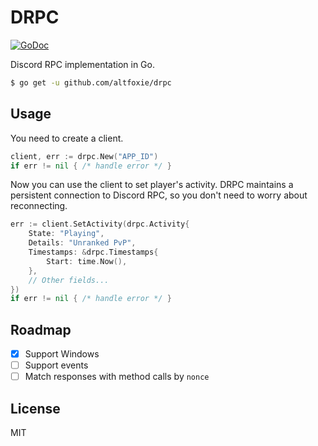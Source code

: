 # DRPC
[![GoDoc](https://godoc.org/github.com/altfoxie/drpc?status.svg)](https://godoc.org/github.com/altfoxie/drpc)

Discord RPC implementation in Go.

```bash
$ go get -u github.com/altfoxie/drpc
```

## Usage
You need to create a client.
```go
client, err := drpc.New("APP_ID")
if err != nil { /* handle error */ }
```

Now you can use the client to set player's activity. DRPC maintains a persistent connection to Discord RPC, so you don't need to worry about reconnecting.
```go
err := client.SetActivity(drpc.Activity{
    State: "Playing",
    Details: "Unranked PvP",
    Timestamps: &drpc.Timestamps{
        Start: time.Now(),
    },
    // Other fields...
})
if err != nil { /* handle error */ }
```

## Roadmap
 - [x] Support Windows
 - [ ] Support events
 - [ ] Match responses with method calls by `nonce`

## License
MIT